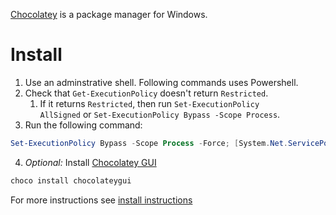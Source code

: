 
[Chocolatey](https://chocolatey.org/) is a package manager for Windows. 

# Install

1. Use an adminstrative shell. Following commands uses Powershell.
2. Check that `Get-ExecutionPolicy` doesn't return `Restricted`.
	1. If it returns `Restricted`, then run `Set-ExecutionPolicy AllSigned` or `Set-ExecutionPolicy Bypass -Scope Process`.
3. Run the following command:
```PowerShell
Set-ExecutionPolicy Bypass -Scope Process -Force; [System.Net.ServicePointManager]::SecurityProtocol = [System.Net.ServicePointManager]::SecurityProtocol -bor 3072; iex ((New-Object System.Net.WebClient).DownloadString('https://community.chocolatey.org/install.ps1'))
```
4. *Optional:* Install [Chocolatey GUI](https://community.chocolatey.org/packages/ChocolateyGUI)
```PowerShell
choco install chocolateygui
```

For more instructions see [install instructions](https://chocolatey.org/install)